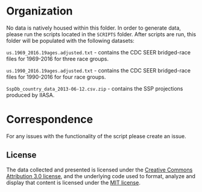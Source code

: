 # Organization

No data is natively housed within this folder. In order to generate data, please run the scripts located in the `SCRIPTS` folder. After scripts are run, this folder will be populated with the following datasets:

`us.1969_2016.19ages.adjusted.txt` - contains the CDC SEER bridged-race files for 1969-2016 for three race groups.

`us.1990_2016.19ages.adjusted.txt` - contains the CDC SEER bridged-race files for 1990-2016 for four race groups.

`SspDb_country_data_2013-06-12.csv.zip` - contains the SSP projections produced by IIASA.

# Correspondence
For any issues with the functionality of the script please create an issue.

## License
The data collected and presented is licensed under the [Creative Commons Attribution 3.0 license](http://creativecommons.org/licenses/by/3.0/us/deed.en_US), and the underlying code used to format, analyze and display that content is licensed under the [MIT license](http://opensource.org/licenses/mit-license.php).
